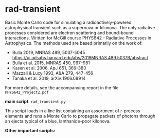 # rad-transient
Basic Monte Carlo code for simulating a radioactively-powered astrophysical transient such as a supernova or kilonova. The only radiative processes considered are electron scattering and bound-bound interactions. Written for McGill course PHYS642 - Radiative Processes in Astrophysics. The methods used are based primarily on the work of:

* Bulla 2019, MNRAS 489, 5037-5045 https://ui.adsabs.harvard.edu/abs/2019MNRAS.489.5037B/abstract
* Bulla et al. 2015, MNRAS 450, 967–981
* Kasen et al. 2006, ApJ 651, 366-380
* Mazzali & Lucy 1993, A&A 279, 447-456
* Tanaka et al. 2019, arXiv:1906.08914

For more details, see the accompanying report in the file `PHYS642_Project2.pdf`


**main script**: `rad_transient.py`

This script loads in a line list containing an assortment of <em>r</em>-process elements and runs a Monte Carlo to propagate packets of photons through an ejecta typical of a blue, lanthanide-poor kilonova. 

**Other important scripts:**

